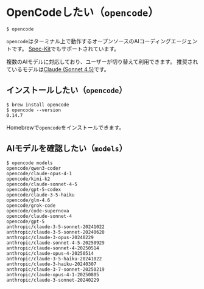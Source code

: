 # OpenCodeしたい（`opencode`）

```console
$ opencode
```

`opencode`はターミナル上で動作するオープンソースのAIコーディングエージェントです。
[Spec-Kit](./command-specify.md)でもサポートされています。

複数のAIモデルに対応しており、ユーザーが切り替えて利用できます。
推奨されているモデルは[Claude (Sonnet 4.5)](./command-claude.md)です。

## インストールしたい（`opencode`）

```console
$ brew install opencode
$ opencode --version
0.14.7
```

Homebrewで`opencode`をインストールできます。

## AIモデルを確認したい（`models`）

```console
$ opencode models
opencode/qwen3-coder
opencode/claude-opus-4-1
opencode/kimi-k2
opencode/claude-sonnet-4-5
opencode/gpt-5-codex
opencode/claude-3-5-haiku
opencode/glm-4.6
opencode/grok-code
opencode/code-supernova
opencode/claude-sonnet-4
opencode/gpt-5
anthropic/claude-3-5-sonnet-20241022
anthropic/claude-3-5-sonnet-20240620
anthropic/claude-3-opus-20240229
anthropic/claude-sonnet-4-5-20250929
anthropic/claude-sonnet-4-20250514
anthropic/claude-opus-4-20250514
anthropic/claude-3-5-haiku-20241022
anthropic/claude-3-haiku-20240307
anthropic/claude-3-7-sonnet-20250219
anthropic/claude-opus-4-1-20250805
anthropic/claude-3-sonnet-20240229
```
